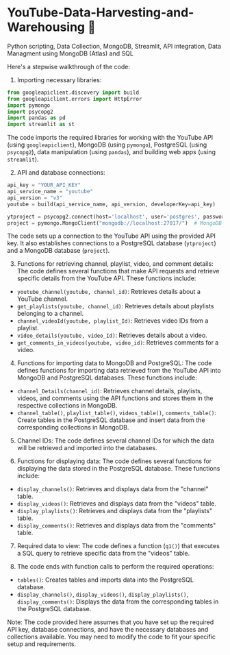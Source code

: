 # YouTube-Data-Harvesting-and-Warehousing 🔴
Python scripting, Data Collection, MongoDB, Streamlit, API integration, Data Managment using MongoDB (Atlas) and SQL

Here's a stepwise walkthrough of the code:

1. Importing necessary libraries:
```python
from googleapiclient.discovery import build
from googleapiclient.errors import HttpError
import pymongo
import psycopg2
import pandas as pd
import streamlit as st
```
The code imports the required libraries for working with the YouTube API (using `googleapiclient`), MongoDB (using `pymongo`), PostgreSQL (using `psycopg2`), data manipulation (using `pandas`), and building web apps (using `streamlit`).

2. API and database connections:
```python
api_key = "YOUR_API_KEY"
api_service_name = "youtube"
api_version = "v3"
youtube = build(api_service_name, api_version, developerKey=api_key)

ytproject = psycopg2.connect(host='localhost', user='postgres', password='1234', database='youtube')  # PostgreSQL connection
project = pymongo.MongoClient("mongodb://localhost:27017/")  # MongoDB connection
```
The code sets up a connection to the YouTube API using the provided API key. It also establishes connections to a PostgreSQL database (`ytproject`) and a MongoDB database (`project`).

3. Functions for retrieving channel, playlist, video, and comment details:
The code defines several functions that make API requests and retrieve specific details from the YouTube API. These functions include:
- `youtube_channel(youtube, channel_id)`: Retrieves details about a YouTube channel.
- `get_playlists(youtube, channel_id)`: Retrieves details about playlists belonging to a channel.
- `channel_videoId(youtube, playlist_Id)`: Retrieves video IDs from a playlist.
- `video_details(youtube, video_Id)`: Retrieves details about a video.
- `get_comments_in_videos(youtube, video_id)`: Retrieves comments for a video.

4. Functions for importing data to MongoDB and PostgreSQL:
The code defines functions for importing data retrieved from the YouTube API into MongoDB and PostgreSQL databases. These functions include:
- `channel_Details(channel_id)`: Retrieves channel details, playlists, videos, and comments using the API functions and stores them in the respective collections in MongoDB.
- `channel_table()`, `playlist_table()`, `videos_table()`, `comments_table()`: Create tables in the PostgreSQL database and insert data from the corresponding collections in MongoDB.

5. Channel IDs:
The code defines several channel IDs for which the data will be retrieved and imported into the databases.

6. Functions for displaying data:
The code defines several functions for displaying the data stored in the PostgreSQL database. These functions include:
- `display_channels()`: Retrieves and displays data from the "channel" table.
- `display_videos()`: Retrieves and displays data from the "videos" table.
- `display_playlists()`: Retrieves and displays data from the "playlists" table.
- `display_comments()`: Retrieves and displays data from the "comments" table.

7. Required data to view:
The code defines a function (`q1()`) that executes a SQL query to retrieve specific data from the "videos" table.

8. The code ends with function calls to perform the required operations:
- `tables()`: Creates tables and imports data into the PostgreSQL database.
- `display_channels()`, `display_videos()`, `display_playlists()`, `display_comments()`: Displays the data from the corresponding tables in the PostgreSQL database.

Note: The code provided here assumes that you have set up the required API key, database connections, and have the necessary databases and collections available. You may need to modify the code to fit your specific setup and requirements.
